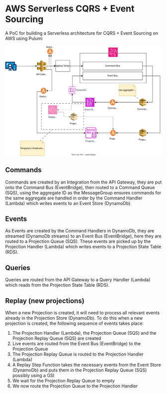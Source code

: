 # AWS Serverless CQRS + Event Sourcing

A PoC for building a Serverless architecture for CQRS + Event Sourcing on AWS using Pulumi

![Architecutre Diagram](architecture.svg)

## Commands

Commands are created by an Integration from the API Gateway,
they are put onto the Command Bus (EventBridge), then routed to a Command Queue (SQS),
using the aggregate ID as the MessageGroup ensures commands for the same aggregate 
are handled in order by the Command Handler (Lambda) which writes events to an
Event Store (DynamoDb).

## Events

As Events are created by the Command Handlers in DynamoDb, they are
streamed (DynamoDb streams) to an Event Bus (EventBridge), here they are routed
to a Projection Queue (SQS).  These events are picked up by the Projection
Handler (Lambda) which writes events to a Projection State Table (RDS).

## Queries

Queries are routed from the API Gateway to a Query Handler (Lambda) which reads
from the Projection State Table (RDS).

## Replay (new projections)

When a new Projection is created, it will need to process all relevant events
already in the Projection Store (DynamoDb).  To do this when a new projection
is created, the following sequence of events takes place:

1. The Projection Handler (Lambda), the Projection Queue (SQS) and the Projection Replay Queue (SQS) are created
2. Live events are routed from the Event Bus (EventBridge) to the Projection Queue
3. The Projection Replay Queue is routed to the Projection Handler (Lambda)
4. A Replay Step Function takes the necessary events from the Event Store (DynamoDb) and puts them in the Projection Replay Queue (SQS) possibly using a GSI
5. We wait for the Projection Replay Queue to empty
6. We now route the Projection Queue to the Projection Handler


